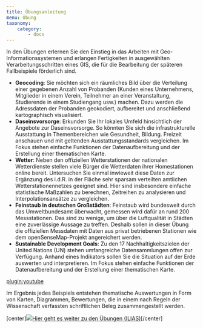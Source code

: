 ```yaml
---
title: Übungsanleitung
menu: Übung
taxonomy:
    category:
        - docs
---
```

In den Übungen erlernen Sie den Einstieg in das Arbeiten mit Geo-Informationssystemen und erlangen Fertigkeiten in ausgewählten Verarbeitungsschritten eines GIS, die für die Bearbeitung der späteren Fallbeispiele förderlich sind. 

* **Geocoding**: Sie möchten sich ein räumliches Bild über die Verteilung einer gegebenen Anzahl von Probanden (Kunden eines Unternehmens, Mitglieder in einem Verein, Teilnehmer an einer Veranstaltung, Studierende in einem Studiengang usw.) machen. Dazu werden die Adressdaten der Probanden geokodiert, aufbereitet und anschließend kartographisch visualisiert. 
* **Daseinsvorsorge**: Erkunden Sie Ihr lokales Umfeld hinsichtlich der Angebote zur Daseinsvorsorge. So könnten Sie sich die infrastrukturelle Ausstattung in Themenbereichen wie Gesundheit, Bildung. Freizeit anschauen und mit geltenden Ausstattungsstandards vergleichen. Im Fokus stehen einfache Funktionen der Datenaufbereitung und der Erstellung einer thematischen Karte.
* **Wetter**: Neben den offiziellen Wetterstationen der nationalen Wetterdienste stellen viele Bürger die Wetterdaten ihrer Homestationen online bereit. Untersuchen Sie einmal inwieweit diese Daten zur Ergänzung des i.d.R. in der Fläche sehr sparsam verteilten amtlichen Wetterstationennetzes geeignet sind. Hier sind insbesondere einfache statistische Maßzahlen zu berechnen, Zeitreihen zu analysieren und Interpolationsansätze zu vergleichen.
* **Feinstaub in deutschen Großstädten**: Feinstaub wird bundesweit durch das Umweltbundesamt überwacht, gemessen wird dafür an rund 200 Messstationen. Das sind zu wenige, um über die Luftqualität in Städten eine zuverlässige Aussage zu treffen. Deshalb sollen in dieser Übung die offiziellen Messdaten mit Daten aus privat betriebenen Stationen wie dem openSenseMap-Projekt angereichert werden. 
* **Sustainable Development Goals**: Zu den 17 Nachhaltigkeitszielen der United Nations (UN) stehen umfangreiche Datensammlungen offen zur Verfügung. Anhand eines Indikators sollen Sie die Situation auf der Erde auswerten und interpretieren. Im Fokus stehen einfache Funktionen der Datenaufbereitung und der Erstellung einer thematischen Karte.

[plugin:youtube](https://youtu.be/I_RAPFc8DC0)<!-- english SDG exercise -->

Im Ergebnis jedes Beispiels entstehen thematische Auswertungen in Form von Karten, Diagrammen, Bewertungen, die in einem nach Regeln der Wissenschaft verfassten schriftlichen Beleg zusammengestellt werden.

[center]<a href="https://ilias.opengeoedu.de/ilias/goto.php?target=crs_242&client_id=opengeoedu" markdown="1" target="_blank">![](/images/exercise.png?resize=200)Hier geht es weiter zu den Übungen (ILIAS)</a>[/center]
